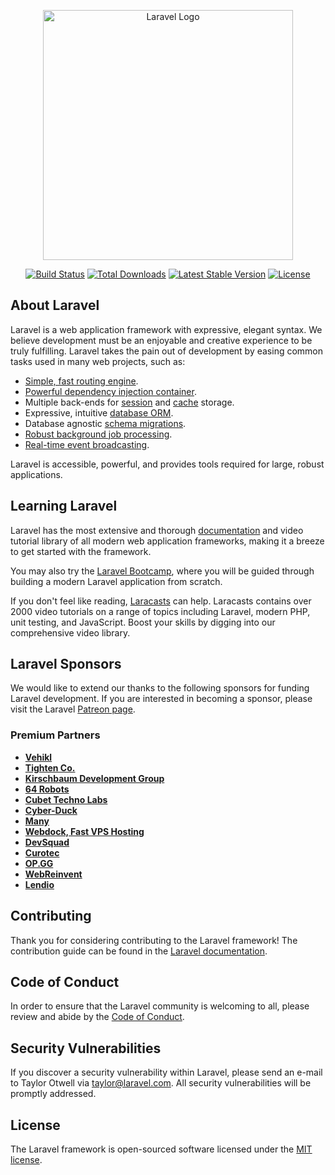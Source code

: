 <!--
docker run --rm \
    -u "$(id -u):$(id -g)" \
    -v $(pwd):/var/www/html \
    -w /var/www/html \
    laravelsail/php81-composer:latest \
    composer install --ignore-platform-reqs
cp .env.example .env
sail up -d
sail npm install
sail artisan migrate:fresh --seed
sail npm run dev
sail artisan key:generate
sail artisan storage:link

sail composer require dusterio/link-preview

sail artisan make:controller ScreenShotController --invokable

sail artisan make:model Site -a

sail artisan make:model SiteTag

sail artisan migrate:fresh --seed
sail artisan site:access
sail php artisan migrate:fresh --env=testing

sail artisan make:command SiteAccessCommand

sail artisan schedule:list

* * * * * cd /path-to-your-project && php artisan schedule:run >> /dev/null 2>&1
sail artisan schedule:run

sail artisan storage:link


composer require kub-at/php-simple-html-dom-parser


sail artisan cache:clear
sail artisan config:clear
sail artisan route:clear
sail artisan view:clear

sail composer require --dev laravel/dusk
sail artisan dusk:install
sail dusk

sail composer require --dev barryvdh/laravel-ide-helper
sail artisan ide-helper:model --nowrite
sail artisan ide-helper:generate
sail artisan ide-helper:meta

sail artisan sail:publish
sudo apt-get install ubuntu-desktop
sudo apt-get install xvfb
sudo apt-get install cutycapt

sudo apt-get install tesseract-ocr tesseract-ocr-jpn
sudo apt-get install tesseract-ocr-jpn-*
sudo apt-get install gimagereader
sail composer require thiagoalessio/tesseract_ocr

sail artisan make:model SiteColor -m
sail composer require league/color-extractor
sail artisan make:event SiteSaved

sail composer require --dev barryvdh/laravel-debugbar

sudo apt-get install mecab
sudo apt-get install libmecab-dev

Dockerfileから削除
    # && apt-get install -y ubuntu-desktop \
    # && apt-get install -y xvfb \
    # && apt-get install -y cutycapt \
    # && apt-get install -y tesseract-ocr tesseract-ocr-jpn \
    # && apt-get install -y tesseract-ocr-jpn-* \
    # && apt-get install -y gimagereader \

sail artisan make:migration create_site_tag_table
sail artisan make:model Tag -m


sail artisan make:component Sidebar

sail npm install js-cookie

sail artisan make:migration create_site_user_table

sail artisan make:controller Api/SiteUserController

sail composer require laravel/ui
sail artisan make:model Admin -ms
sail artisan migrate
sail artisan db:seed --class=AdminSeeder
sail artisan make:controller Admin/SiteController


sail npm install jquery –save
sail npm i spectrum-colorpicker

sail artisan vendor:publish --tag=laravel-pagination

sail npm install -D tailwindcss postcss autoprefixer
sail npx tailwindcss init -p
sail npm install -D @tailwindcss/forms

sail composer require intervention/image
sail artisan make:request UpdateTagsRequest
sail artisan make:request UpdateColorsRequest

sail artisan make:model Contact -a

sail artisan migrate:rollback --step=1

sail artisan make:controller Admin/ContactController
sail artisan make:controller TermsController
sail artisan make:controller PrivacyController

sail artisan make:rule UrlWithoutQuery

sail npm install node-vibrant
sail npm install rgb-hex
sail npm install fs

sail artisan make:model NgWord -a
sail artisan db:seed --class=NgWordSeeder

sail artisan make:model Production -a
sail artisan make:controller Auth/ProductionLoginController
sail artisan make:mail SendProductionMail
sail artisan make:controller Admin/ProductionController

sail artisan make:model Inquiry -a

sail artisan make:rule DomainLimit
sail artisan make:migration add_column_to_users_table
sail artisan make:controller Admin/ProductionController
sail artisan make:request UpdateProductionRequest

sail composer require jenssegers/agent
sail artisan make:middleware GetIsMobile

sail artisan make:mail SendContactMail

sail artisan make:middleware IsProduction

-->
<p align="center"><a href="https://laravel.com" target="_blank"><img src="https://raw.githubusercontent.com/laravel/art/master/logo-lockup/5%20SVG/2%20CMYK/1%20Full%20Color/laravel-logolockup-cmyk-red.svg" width="400" alt="Laravel Logo"></a></p>

<p align="center">
<a href="https://travis-ci.org/laravel/framework"><img src="https://travis-ci.org/laravel/framework.svg" alt="Build Status"></a>
<a href="https://packagist.org/packages/laravel/framework"><img src="https://img.shields.io/packagist/dt/laravel/framework" alt="Total Downloads"></a>
<a href="https://packagist.org/packages/laravel/framework"><img src="https://img.shields.io/packagist/v/laravel/framework" alt="Latest Stable Version"></a>
<a href="https://packagist.org/packages/laravel/framework"><img src="https://img.shields.io/packagist/l/laravel/framework" alt="License"></a>
</p>

## About Laravel

Laravel is a web application framework with expressive, elegant syntax. We believe development must be an enjoyable and creative experience to be truly fulfilling. Laravel takes the pain out of development by easing common tasks used in many web projects, such as:

- [Simple, fast routing engine](https://laravel.com/docs/routing).
- [Powerful dependency injection container](https://laravel.com/docs/container).
- Multiple back-ends for [session](https://laravel.com/docs/session) and [cache](https://laravel.com/docs/cache) storage.
- Expressive, intuitive [database ORM](https://laravel.com/docs/eloquent).
- Database agnostic [schema migrations](https://laravel.com/docs/migrations).
- [Robust background job processing](https://laravel.com/docs/queues).
- [Real-time event broadcasting](https://laravel.com/docs/broadcasting).

Laravel is accessible, powerful, and provides tools required for large, robust applications.

## Learning Laravel

Laravel has the most extensive and thorough [documentation](https://laravel.com/docs) and video tutorial library of all modern web application frameworks, making it a breeze to get started with the framework.

You may also try the [Laravel Bootcamp](https://bootcamp.laravel.com), where you will be guided through building a modern Laravel application from scratch.

If you don't feel like reading, [Laracasts](https://laracasts.com) can help. Laracasts contains over 2000 video tutorials on a range of topics including Laravel, modern PHP, unit testing, and JavaScript. Boost your skills by digging into our comprehensive video library.

## Laravel Sponsors

We would like to extend our thanks to the following sponsors for funding Laravel development. If you are interested in becoming a sponsor, please visit the Laravel [Patreon page](https://patreon.com/taylorotwell).

### Premium Partners

- **[Vehikl](https://vehikl.com/)**
- **[Tighten Co.](https://tighten.co)**
- **[Kirschbaum Development Group](https://kirschbaumdevelopment.com)**
- **[64 Robots](https://64robots.com)**
- **[Cubet Techno Labs](https://cubettech.com)**
- **[Cyber-Duck](https://cyber-duck.co.uk)**
- **[Many](https://www.many.co.uk)**
- **[Webdock, Fast VPS Hosting](https://www.webdock.io/en)**
- **[DevSquad](https://devsquad.com)**
- **[Curotec](https://www.curotec.com/services/technologies/laravel/)**
- **[OP.GG](https://op.gg)**
- **[WebReinvent](https://webreinvent.com/?utm_source=laravel&utm_medium=github&utm_campaign=patreon-sponsors)**
- **[Lendio](https://lendio.com)**

## Contributing

Thank you for considering contributing to the Laravel framework! The contribution guide can be found in the [Laravel documentation](https://laravel.com/docs/contributions).

## Code of Conduct

In order to ensure that the Laravel community is welcoming to all, please review and abide by the [Code of Conduct](https://laravel.com/docs/contributions#code-of-conduct).

## Security Vulnerabilities

If you discover a security vulnerability within Laravel, please send an e-mail to Taylor Otwell via [taylor@laravel.com](mailto:taylor@laravel.com). All security vulnerabilities will be promptly addressed.

## License

The Laravel framework is open-sourced software licensed under the [MIT license](https://opensource.org/licenses/MIT).
